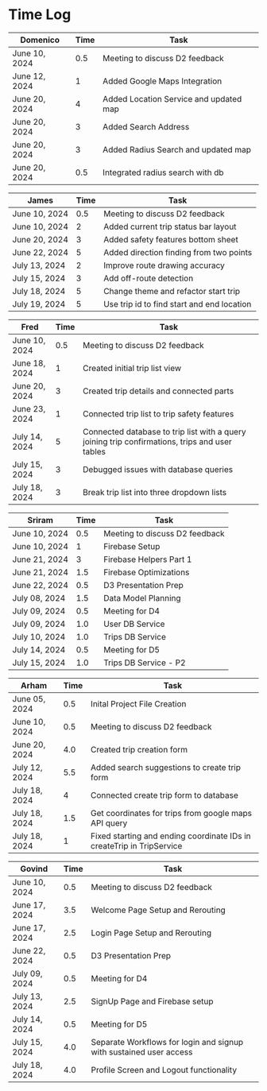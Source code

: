 # Time Log

| Domenico      | Time | Task                                   |
|---------------|------|----------------------------------------|
| June 10, 2024 | 0.5  | Meeting to discuss D2 feedback         |
| June 12, 2024 | 1    | Added Google Maps Integration          |
| June 20, 2024 | 4    | Added Location Service and updated map |
| June 20, 2024 | 3    | Added Search Address                   |
| June 20, 2024 | 3    | Added Radius Search and updated map    |
| June 20, 2024 | 0.5  | Integrated radius search with db       |

| James         | Time | Task                                       |
|---------------|------|--------------------------------------------|
| June 10, 2024 | 0.5  | Meeting to discuss D2 feedback             |
| June 10, 2024 | 2    | Added current trip status bar layout       |
| June 20, 2024 | 3    | Added safety features bottom sheet         |
| June 22, 2024 | 5    | Added direction finding from two points    |
| July 13, 2024 | 2    | Improve route drawing accuracy             |
| July 15, 2024 | 3    | Add off-route detection                    |
| July 18, 2024 | 5    | Change theme and refactor start trip       |
| July 19, 2024 | 5    | Use trip id to find start and end location |

| Fred          | Time | Task                                                                                           |
|---------------|------|------------------------------------------------------------------------------------------------|
| June 10, 2024 | 0.5  | Meeting to discuss D2 feedback                                                                 |
| June 18, 2024 | 1    | Created initial trip list view                                                                 |
| June 20, 2024 | 3    | Created trip details and connected parts                                                       |
| June 23, 2024 | 1    | Connected trip list to trip safety features                                                    |
| July 14, 2024 | 5    | Connected database to trip list with a query joining trip confirmations, trips and user tables |
| July 15, 2024 | 3    | Debugged issues with database queries                                                          |
| July 18, 2024 | 3    | Break trip list into three dropdown lists                                                      |

| Sriram        | Time | Task                           |
|---------------|------|--------------------------------|
| June 10, 2024 | 0.5  | Meeting to discuss D2 feedback |
| June 10, 2024 | 1    | Firebase Setup                 |
| June 21, 2024 | 3    | Firebase Helpers Part 1        |
| June 21, 2024 | 1.5  | Firebase Optimizations         |
| June 22, 2024 | 0.5  | D3 Presentation Prep           |
| July 08, 2024 | 1.5  | Data Model Planning            |
| July 09, 2024 | 0.5  | Meeting for D4                 |
| July 09, 2024 | 1.0  | User DB Service                |
| July 10, 2024 | 1.0  | Trips DB Service               |
| July 14, 2024 | 0.5  | Meeting for D5                 |
| July 15, 2024 | 1.0  | Trips DB Service - P2          |


| Arham         | Time | Task                                                                  |
|---------------|------|-----------------------------------------------------------------------|
| June 05, 2024 | 0.5  | Inital Project File Creation                                          |
| June 10, 2024 | 0.5  | Meeting to discuss D2 feedback                                        |
| June 20, 2024 | 4.0  | Created trip creation form                                            |
| July 12, 2024 | 5.5  | Added search suggestions to create trip form                          |
| July 18, 2024 | 4    | Connected create trip form to database                                |
| July 18, 2024 | 1.5  | Get coordinates for trips from google maps API query                  |
| July 18, 2024 | 1    | Fixed starting and ending coordinate IDs in createTrip in TripService |


| Govind        | Time | Task                                                               |
|---------------|------|--------------------------------------------------------------------|
| June 10, 2024 | 0.5  | Meeting to discuss D2 feedback                                     |
| June 17, 2024 | 3.5  | Welcome Page Setup and Rerouting                                   |
| June 17, 2024 | 2.5  | Login Page Setup and Rerouting                                     |
| June 22, 2024 | 0.5  | D3 Presentation Prep                                               |
| July 09, 2024 | 0.5  | Meeting for D4                                                     |
| July 13, 2024 | 2.5  | SignUp Page and Firebase setup                                     |
| July 14, 2024 | 0.5  | Meeting for D5                                                     |
| July 15, 2024 | 4.0  | Separate Workflows for login and signup with sustained user access |
| July 18, 2024 | 4.0  | Profile Screen and Logout functionality                            |


